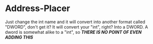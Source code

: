 # Address-Placer

Just change the int name and it will convert into another format called "DWORD", don't get it? It will convert your "int", right? Into a DWORD. A dword is somewhat alike
to a "int", so *****THERE IS NO POINT OF EVEN ADDING THIS*****
